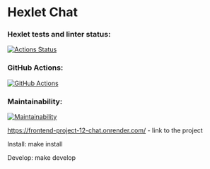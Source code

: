 # Hexlet Chat

### Hexlet tests and linter status:
[![Actions Status](https://github.com/VitalMangal/frontend-project-12/actions/workflows/hexlet-check.yml/badge.svg)](https://github.com/VitalMangal/frontend-project-12/actions)

### GitHub Actions:

[![GitHub Actions](https://github.com/VitalMangal/frontend-project-12/actions/workflows/GitHub-actions.yml/badge.svg)](https://github.com/VitalMangal/frontend-project-12/actions/workflows/GitHub-actions.yml)

### Maintainability:
[![Maintainability](https://api.codeclimate.com/v1/badges/5b6e12c58eb9ebdfa144/maintainability)](https://codeclimate.com/github/VitalMangal/frontend-project-12/maintainability)

https://frontend-project-12-chat.onrender.com/ - link to the project


Install: 
    make install

Develop:
    make develop